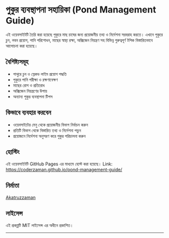 # পুকুর ব্যবস্থাপনা সহায়িকা (Pond Management Guide)

এই ওয়েবসাইটটি তৈরি করা হয়েছে পুকুরে মাছ চাষের জন্য প্রয়োজনীয় তথ্য ও নির্দেশনা সরবরাহ করতে। এখানে পুকুরে চুন, লবন প্রয়োগ, পানি পরিশোধন, মাছের স্বাস্থ্য রক্ষা, অক্সিজেন নিয়ন্ত্রণ সহ বিভিন্ন গুরুত্বপূর্ণ টপিক বিস্তারিতভাবে আলোচনা করা হয়েছে।

## বৈশিষ্ট্যসমূহ
- পাথুরে চুন ও স্লেকড লাইম প্রয়োগ পদ্ধতি
- পুকুরে পানি পরীক্ষা ও রক্ষণাবেক্ষণ
- মাছের রোগ ও প্রতিরোধ
- অক্সিজেন নিয়ন্ত্রণের উপায়
- অন্যান্য পুকুর ব্যবস্থাপনা টিপস

## কিভাবে ব্যবহার করবেন
- ওয়েবসাইটের মেনু থেকে প্রয়োজনীয় বিভাগ নির্বাচন করুন
- প্রতিটি বিভাগ থেকে বিস্তারিত তথ্য ও নির্দেশনা পড়ুন
- প্রয়োজনে নির্দেশনা অনুসরণ করে পুকুর পরিচালনা করুন

## হোস্টিং
এই ওয়েবসাইটটি GitHub Pages এর মাধ্যমে হোস্ট করা হয়েছে।
Link: https://coderzaman.github.io/pond-management-guide/

## নির্মাতা
[Akatruzzaman](https://github.com/coderzaman/)


## লাইসেন্স
এই প্রকল্পটি MIT লাইসেন্স এর অধীনে প্রকাশিত।

---
